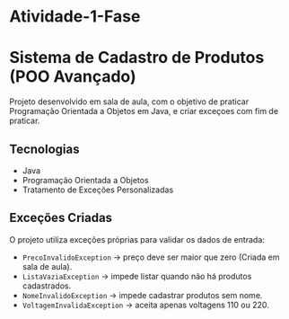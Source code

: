 # Atividade-1-Fase

# Sistema de Cadastro de Produtos (POO Avançado)

Projeto desenvolvido em sala de aula, com o objetivo de praticar Programação Orientada a Objetos em Java, e criar exceçoes com fim de praticar.  

## Tecnologias
- Java
- Programação Orientada a Objetos
- Tratamento de Exceções Personalizadas

## Exceções Criadas
O projeto utiliza exceções próprias para validar os dados de entrada:

- `PrecoInvalidoException` → preço deve ser maior que zero (Criada em sala de aula).
- `ListaVaziaException` → impede listar quando não há produtos cadastrados.
- `NomeInvalidoException` → impede cadastrar produtos sem nome.
- `VoltagemInvalidaException` → aceita apenas voltagens 110 ou 220.


